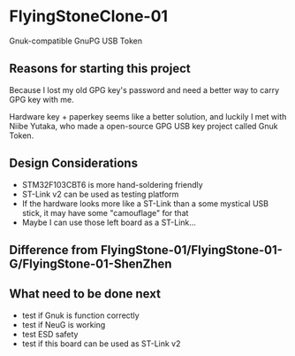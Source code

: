 # FlyingStoneClone-01
Gnuk-compatible GnuPG USB Token

## Reasons for starting this project

Because I lost my old GPG key's password and need a better way to carry GPG key with me.

Hardware key + paperkey seems like a better solution, and luckily I met with Niibe Yutaka, who made a open-source GPG USB key project called Gnuk Token. 

## Design Considerations

- STM32F103CBT6 is more hand-soldering friendly
- ST-Link v2 can be used as testing platform
- If the hardware looks more like a ST-Link than a some mystical USB stick, it may have some "camouflage" for that
- Maybe I can use those left board as a ST-Link...

## Difference from FlyingStone-01/FlyingStone-01-G/FlyingStone-01-ShenZhen

## What need to be done next

- test if Gnuk is function correctly
- test if NeuG is working
- test ESD safety
- test if this board can be used as ST-Link v2
